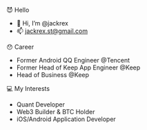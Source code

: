 😈 Hello
- 👋 Hi, I’m @jackrex
- 📫 jackrex.st@gmail.com

😯 Career
- Former Android QQ Engineer @Tencent
- Former Head of Keep App Engineer @Keep
- Head of Business @Keep

💻 My Interests
- Quant Developer
- Web3 Builder & BTC Holder
- iOS/Android Application Developer


<!---
jackrex/jackrex is a ✨ special ✨ repository because its `README.md` (this file) appears on your GitHub profile.
You can click the Preview link to take a look at your changes.
--->

